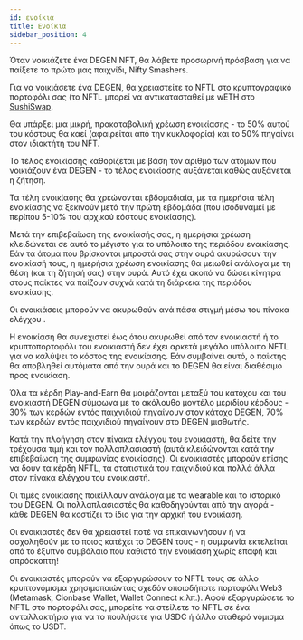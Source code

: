 ```yaml
---
id: ενοίκια
title: Ενοίκια
sidebar_position: 4
---
```


Όταν νοικιάζετε ένα DEGEN NFT, θα λάβετε προσωρινή πρόσβαση για να παίξετε το πρώτο μας παιχνίδι, Nifty Smashers.

Για να νοικιάσετε ένα DEGEN, θα χρειαστείτε το NFTL στο κρυπτογραφικό πορτοφόλι σας (το NFTL μπορεί να αντικατασταθεί με wETH στο [SushiSwap](https://sushi.com/).

Θα υπάρξει μια μικρή, προκαταβολική χρέωση ενοικίασης - το 50% αυτού του κόστους θα καεί (αφαιρείται από την κυκλοφορία) και το 50% πηγαίνει στον ιδιοκτήτη του NFT.

Το τέλος ενοικίασης καθορίζεται με βάση τον αριθμό των ατόμων που νοικιάζουν ένα DEGEN - το τέλος ενοικίασης αυξάνεται καθώς αυξάνεται η ζήτηση.

Τα τέλη ενοικίασης θα χρεώνονται εβδομαδιαία, με τα ημερήσια τέλη ενοικίασης να ξεκινούν μετά την πρώτη εβδομάδα (που ισοδυναμεί με περίπου 5-10% του αρχικού κόστους ενοικίασης).

Μετά την επιβεβαίωση της ενοικίασής σας, η ημερήσια χρέωση κλειδώνεται σε αυτό το μέγιστο για το υπόλοιπο της περιόδου ενοικίασης. Εάν τα άτομα που βρίσκονται μπροστά σας στην ουρά ακυρώσουν την ενοικίασή τους, η ημερήσια χρέωση ενοικίασης θα μειωθεί ανάλογα με τη θέση (και τη ζήτησή σας) στην ουρά. Αυτό έχει σκοπό να δώσει κίνητρα στους παίκτες να παίζουν συχνά κατά τη διάρκεια της περιόδου ενοικίασης.

Οι ενοικιάσεις μπορούν να ακυρωθούν ανά πάσα στιγμή μέσω του πίνακα ελέγχου [](https://niftyleague.com/profile).

Η ενοικίαση θα συνεχιστεί έως ότου ακυρωθεί από τον ενοικιαστή ή το κρυπτοπορτοφόλι του ενοικιαστή δεν έχει αρκετά μεγάλο υπόλοιπο NFTL για να καλύψει το κόστος της ενοικίασης. Εάν συμβαίνει αυτό, ο παίκτης θα αποβληθεί αυτόματα από την ουρά και το DEGEN θα είναι διαθέσιμο προς ενοικίαση.

Όλα τα κέρδη Play-and-Earn θα μοιράζονται μεταξύ του κατόχου και του ενοικιαστή DEGEN σύμφωνα με το ακόλουθο μοντέλο μεριδίου κέρδους - 30% των κερδών εντός παιχνιδιού πηγαίνουν στον κάτοχο DEGEN, 70% των κερδών εντός παιχνιδιού πηγαίνουν στο DEGEN μισθωτής.

Κατά την πλοήγηση στον πίνακα ελέγχου του ενοικιαστή, θα δείτε την τρέχουσα τιμή και τον πολλαπλασιαστή (αυτά κλειδώνονται κατά την επιβεβαίωση της συμφωνίας ενοικίασης). Οι ενοικιαστές μπορούν επίσης να δουν τα κέρδη NFTL, τα στατιστικά του παιχνιδιού και πολλά άλλα στον πίνακα ελέγχου του ενοικιαστή.

Οι τιμές ενοικίασης ποικίλλουν ανάλογα με τα wearable και το ιστορικό του DEGEN. Οι πολλαπλασιαστές θα καθοδηγούνται από την αγορά - κάθε DEGEN θα κοστίζει το ίδιο για την αρχική του ενοικίαση.

Οι ενοικιαστές δεν θα χρειαστεί ποτέ να επικοινωνήσουν ή να ασχοληθούν με το ποιος κατέχει το DEGEN τους - η συμφωνία εκτελείται από το έξυπνο συμβόλαιο που καθιστά την ενοικίαση χωρίς επαφή και απρόσκοπτη!

Οι ενοικιαστές μπορούν να εξαργυρώσουν το NFTL τους σε άλλο κρυπτονόμισμα χρησιμοποιώντας σχεδόν οποιοδήποτε πορτοφόλι Web3 (Metamask, Cionbase Wallet, Wallet Connect κ.λπ.). Αφού εξαργυρώσετε το NFTL στο πορτοφόλι σας, μπορείτε να στείλετε το NFTL σε ένα ανταλλακτήριο για να το πουλήσετε για USDC ή άλλο σταθερό νόμισμα όπως το USDT.
